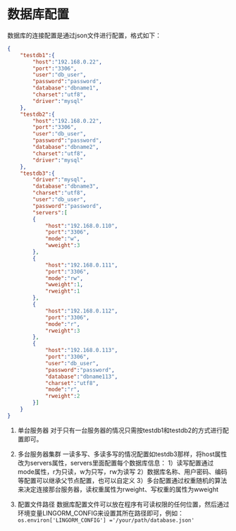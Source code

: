 # 数据库配置

数据库的连接配置是通过json文件进行配置，格式如下：

```json
{
    "testdb1":{
        "host":"192.168.0.22",
        "port":"3306",
        "user":"db_user",
        "password":"password",
        "database":"dbname1",
        "charset":"utf8",
        "driver":"mysql"
    },
    "testdb2":{
        "host":"192.168.0.22",
        "port":"3306",
        "user":"db_user",
        "password":"password",
        "database":"dbname2",
        "charset":"utf8",
        "driver":"mysql"
    },
    "testdb3":{
        "driver":"mysql",
        "database":"dbname3",
        "charset":"utf8",
        "user":"db_user",
        "password":"password",
        "servers":[
        {
            "host":"192.168.0.110",
            "port":"3306",
            "mode":"w",
            "wweight":3
        },
        {
            "host":"192.168.0.111",
            "port":"3306",
            "mode":"rw",
            "wweight":1,
            "rweight":1
        },
        {
            "host":"192.168.0.112",
            "port":"3306",
            "mode":"r",
            "rweight":3
        },
        {
            "host":"192.168.0.113",
            "port":"3306",
            "user":"db_user",
            "password":"password",
            "database":"dbname113",
            "charset":"utf8",
            "mode":"r",
            "rweight":2
        }]
    }
}
```

1. 单台服务器
对于只有一台服务器的情况只需按testdb1和testdb2的方式进行配置即可。

2. 多台服务器集群
一读多写、多读多写的情况配置如testdb3那样，将host属性改为servers属性，servers里面配置每个数据库信息：
1）读写配置通过mode属性，r为只读，w为只写，rw为读写
2）数据库名称、用户密码、编码等配置可以继承父节点配置，也可以自定义
3）多台配置通过权重随机的算法来决定连接那台服务器，读权重属性为rweight、写权重的属性为wweight

3. 配置文件路径
数据库配置文件可以放在程序有可读权限的任何位置，然后通过环境变量LINGORM_CONFIG来设置其所在路径即可，例如：
`os.environ['LINGORM_CONFIG'] ='/your/path/database.json'`
